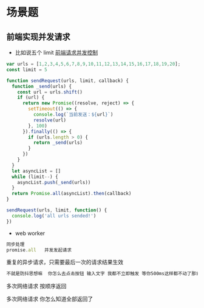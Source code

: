 # 场景题





## 前端实现并发请求

- 比如说五个 limit [前端请求并发控制](https://www.jianshu.com/p/232fcecc8225)

```js
var urls = [1,2,3,4,5,6,7,8,9,10,11,12,13,14,15,16,17,18,19,20];
const limit = 5

function sendRequest(urls, limit, callback) {
  function _send(urls) {
    const url = urls.shift()
    if (url) {
      return new Promise((resolve, reject) => {
        setTimeout(() => {
          console.log(`当前发送：${url}`)
          resolve(url)
        }, 100)
      }).finally(() => {
        if (urls.length > 0) {
          return _send(urls)
        }
      })
    }
  }
  let asyncList = []
  while (limit--) {
    asyncList.push(_send(urls))
  }
  return Promise.all(asyncList).then(callback)
}

sendRequest(urls, limit, function() {
  console.log('all urls sended!')
})
```

- web worker









```js
同步处理
promise.all   并发发起请求
```



重复的异步请求，只需要最后一次的请求结果生效

```js
不就是防抖思想嘛  你怎么去点击按钮 输入文字 我都不立即触发 等你500ms这样都不动了那肯定是最后一次了呗
```

多次网络请求 按顺序返回

多次网络请求 你怎么知道全部返回了









